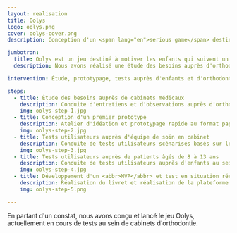 ```yaml
---
layout: realisation
title: Oolys
logo: oolys.png
cover: oolys-cover.png
description: Conception d'un <span lang="en">serious game</span> destiné aux patients suivant un traitement d'orthodontie. Réalisation et lancement en test.

jumbotron:
  title: Oolys est un jeu destiné à motiver les enfants qui suivent un traitement orthodontique afin d'améliorer la qualité des soins.
  description: Nous avons réalisé une étude des besoins auprès d'orthodontistes et de patients, créé un prototype de livret et nous avons développé la plateforme de suivi pour orthodontistes et enfants. Nous conduisons actuellement des tests en situation réelle.

intervention: Étude, prototypage, tests auprès d'enfants et d'orthodontistes, conception et développement de la solution.

steps:
  - title: Étude des besoins auprès de cabinets médicaux
    description: Conduite d'entretiens et d'observations auprès d'orthodontistes et de patients.
    img: oolys-step-1.jpg
  - title: Conception d'un premier prototype
    description: Atelier d'idéation et prototypage rapide au format papier et <span lang="en">wireframes</span> des premières interfaces du jeu et du livret.
    img: oolys-step-2.jpg
  - title: Tests utilisateurs auprès d'équipe de soin en cabinet
    description: Conduite de tests utilisateurs scénarisés basés sur les prototypes papiers et <span lang="en">wireframes</span>. Amélioration du prototype.
    img: oolys-step-3.jpg
  - title: Tests utilisateurs auprès de patients âgés de 8 à 13 ans
    description: Conduite de tests utilisateurs auprès d'enfants au sein de cabinets d'orthodontie. Amélioration des prototypes.
    img: oolys-step-4.jpg
  - title: Développement d'un <abbr>MVP</abbr> et test en situation réelle
    description: Réalisation du livret et réalisation de la plateforme pour les praticiens et les enfants. Conduite de tests d'adoption en situation réelle. Entretiens avec les utilisateurs.
    img: oolys-step-5.png

---
```


En partant d'un constat, nous avons conçu et lancé le jeu Oolys, actuellement en cours de tests au sein de cabinets d'orthodontie.  
